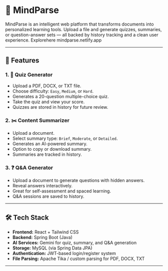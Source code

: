 # 🧠 MindParse

MindParse is an intelligent web platform that transforms documents into personalized learning tools. Upload a file and generate quizzes, summaries, or question-answer sets — all backed by history tracking and a clean user experience.
Explorehere mindparse.netlify.app

---

## 🚀 Features

### 1. 📘 Quiz Generator
- Upload a PDF, DOCX, or TXT file.
- Choose difficulty: `Easy`, `Medium`, or `Hard`.
- Generates a 20-question multiple-choice quiz.
- Take the quiz and view your score.
- Quizzes are stored in history for future review.

### 2. ✂️ Content Summarizer
- Upload a document.
- Select summary type: `Brief`, `Moderate`, or `Detailed`.
- Generates an AI-powered summary.
- Option to copy or download summary.
- Summaries are tracked in history.

### 3. ❓ Q&A Generator
- Upload a document to generate questions with hidden answers.
- Reveal answers interactively.
- Great for self-assessment and spaced learning.
- Q&A sessions are saved to history.

---

## 🛠️ Tech Stack

- **Frontend:** React + Tailwind CSS
- **Backend:** Spring Boot (Java)
- **AI Services:** Gemini  for quiz, summary, and Q&A generation
- **Storage:** MySQL (via Spring Data JPA)
- **Authentication:** JWT-based login/register system
- **File Parsing:** Apache Tika / custom parsing for PDF, DOCX, TXT

---



